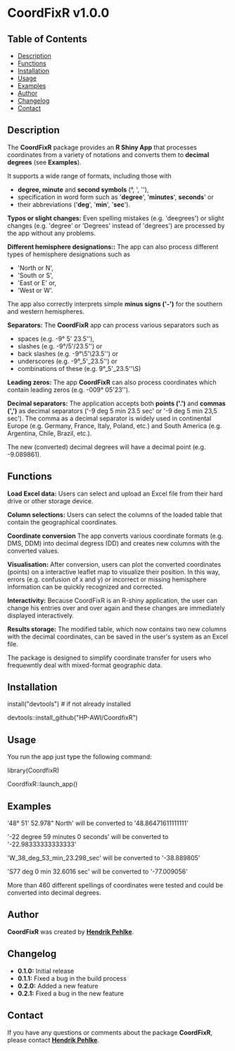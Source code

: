 # **CoordFixR v1.0.0**

## Table of Contents
- [Description](#Description)
- [Functions](#Functions)
- [Installation](#Installation)
- [Usage](#Usage)
- [Examples](#Examples)
- [Author](#Authors)
- [Changelog](#Changelog)
- [Contact](#Contact)



## **Description**


The **CoordFixR** package provides an **R Shiny App** that processes coordinates from a variety of notations and converts them to **decimal degrees** (see **Examples**).

It supports a wide range of formats, including those with 
- **degree, minute** and **second symbols** (°, ', ''),
- specification in word form such as '**degree**', '**minutes**', **seconds**' or
- their abbreviations ('**deg**', '**min**', '**sec**').

**Typos or slight changes:** Even spelling mistakes (e.g. 'deegrees') or slight changes (e.g. 'degree' or 'Degrees' instead of 'degrees') are processed by the app without any problems.

**Different hemisphere designations::** The app can also process different types of hemisphere designations such as 
- 'North or N', 
- 'South or S', 
- 'East or E' or,
- 'West or W'.
 
The app also correctly interprets simple **minus signs ('-')** for the southern and western hemispheres.

**Separators:** The **CoordFixR** app can process various separators such as 
- spaces (e.g. -9° 5' 23.5''), 
- slashes (e.g. -9°/5'/23.5'') or
- back slashes (e.g. -9°\5'\23.5'') or 
- underscores (e.g. -9°_5'_23.5'') or
- combinations of these (e.g. 9°_5'_23.5''\S)

**Leading zeros:** The app **CoordFixR** can also process coordinates which contain leading zeros (e.g. -009° 05'23'').

**Decimal separators:** The application accepts both **points ('.')** and **commas (',')** as decimal separators ('-9 deg 5 min 23.5 sec' or '-9 deg 5 min 23,5 sec').
The comma as a decimal separator is widely used in continental Europe (e.g. Germany, France, Italy, Poland, etc.) and South America (e.g. Argentina, Chile, Brazil, etc.).

The new (converted) decimal degrees will have a decimal point (e.g. -9.089861). 



## **Functions**

**Load Excel data:** Users can select and upload an Excel file from their hard drive or other storage device.

**Column selections:** Users can select the columns of the loaded table that contain the geographical coordinates.

**Coordinate conversion** The app converts various coordinate formats (e.g. DMS, DDM) into decimal degress (DD) and creates new columns with the converted values.

**Visualisation:** After conversion, users can plot the converted coordinates (points) on a interactive leaflet map to visualize their position. In this way, errors (e.g. confusion of x and y) or incorrect or missing hemisphere information can be quickly recognized and corrected.

**Interactivity:** Because CoordFixR is an R-shiny application, the user can change his entries over and over again and these changes are immediately displayed interactively.

**Results storage:** The modified table, which now contains two new columns with the decimal coordinates, can be saved in the user's system as an Excel file.

The package is designed to simplify coordinate transfer for users who frequewntly deal with mixed-format geographic data.



## **Installation**

install("devtools") # if not already installed

devtools::install_github("HP-AWI/CoordfixR")


## **Usage**

You run the app just type the following command:

library(CoordfixR)

CoordfixR::launch_app()


## **Examples**

'48° 51' 52.978" North'    will be converted to    '48.86471611111111'

'-22 degree 59 minutes 0 seconds'    will be converted to    '-22.98333333333333'

'W_38_deg_53_min_23.298_sec'    will be converted to    '-38.889805'

'S77 deg 0 min 32.6016 sec'    will be converted to    '-77.009056'

More than 460 different spellings of coordinates were tested and could be converted into decimal degrees.


## **Author**

**CoordFixR** was created by **[Hendrik Pehlke](https://github.com/uHP-AWI)**.


## **Changelog**

- **0.1.0:** Initial release
- **0.1.1:** Fixed a bug in the build process
- **0.2.0:** Added a new feature
- **0.2.1:** Fixed a bug in the new feature


## **Contact**

If you have any questions or comments about the package **CoordFixR**, please contact **[Hendrik Pehlke](hendrik.pehlke@awi.de)**.
